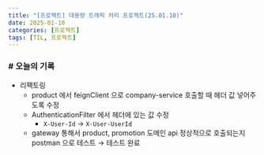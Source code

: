 ```yaml
---
title: "[프로젝트] 대용량 트래픽 처리 프로젝트(25.01.10)"
date: 2025-01-10
categories: [프로젝트]
tags: [TIL, 프로젝트]
---
```



### # 오늘의 기록

- 리팩토링
  - product 에서 feignClient 으로 company-service 호출할 때 헤더 값 넣어주도록 수정
  - AuthenticationFilter 에서 헤더에 있는 값 수정
    - `X-User-Id`  → `X-User-UserId`
  - gateway 통해서 product, promotion 도메인 api 정상적으로 호출되는지 postman 으로 테스트 → 테스트 완료


<br /><br />


